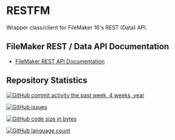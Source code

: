 # RESTFM

Wrapper class/client for FileMaker 16's REST (Data) API.

## FileMaker REST / Data API Documentation

- [FileMaker REST API Documentation](https://fmhelp.filemaker.com/docs/16/en/restapi/)

## Repository Statistics

[![GitHub commit activity the past week, 4 weeks, year](https://img.shields.io/github/commit-activity/y/RESTFM/fmDotNet.svg?style=flat-square)](https://github.com/fuzzzerd/RESTFM/commits/master)

[![GitHub issues](https://img.shields.io/github/issues/fuzzzerd/RESTFM.svg?style=flat-square)](https://github.com/fuzzzerd/RESTFM/issues)

[![GitHub code size in bytes](https://img.shields.io/github/languages/code-size/fuzzzerd/RESTFM.svg?style=flat-square)](https://github.com/fuzzzerd/RESTFM/commits/master)

[![GitHub language count](https://img.shields.io/github/languages/count/fuzzzerd/RESTFM.svg?style=flat-square)](https://github.com/fuzzzerd/RESTFM/commits/master)